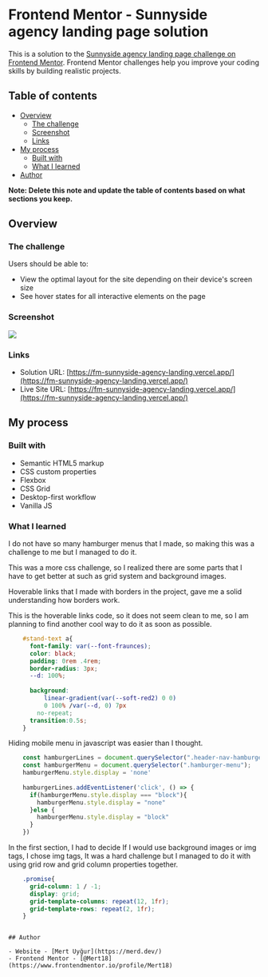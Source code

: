 # Frontend Mentor - Sunnyside agency landing page solution

This is a solution to the [Sunnyside agency landing page challenge on Frontend Mentor](https://www.frontendmentor.io/challenges/sunnyside-agency-landing-page-7yVs3B6ef). Frontend Mentor challenges help you improve your coding skills by building realistic projects.

## Table of contents

- [Overview](#overview)
  - [The challenge](#the-challenge)
  - [Screenshot](#screenshot)
  - [Links](#links)
- [My process](#my-process)
  - [Built with](#built-with)
  - [What I learned](#what-i-learned)
- [Author](#author)

**Note: Delete this note and update the table of contents based on what sections you keep.**

## Overview

### The challenge

Users should be able to:

- View the optimal layout for the site depending on their device's screen size
- See hover states for all interactive elements on the page

### Screenshot

![](./images/screenshot.jpg)


### Links

- Solution URL: [https://fm-sunnyside-agency-landing.vercel.app/](https://fm-sunnyside-agency-landing.vercel.app/)
- Live Site URL: [https://fm-sunnyside-agency-landing.vercel.app/](https://fm-sunnyside-agency-landing.vercel.app/)

## My process

### Built with

- Semantic HTML5 markup
- CSS custom properties
- Flexbox
- CSS Grid
- Desktop-first workflow
- Vanilla JS

### What I learned

I do not have so many hamburger menus that I made, so making this was a challenge to me but I managed to do it.

This was a more css challenge, so I realized there are some parts that I have to get better at such as grid system and background images.

Hoverable links that I made with borders in the project, gave me a solid understanding how borders work. 

This is the hoverable links code, so it does not seem clean to me, so I am planning to find another cool way to do it as soon as possible.
```css
    #stand-text a{
      font-family: var(--font-fraunces);
      color: black;
      padding: 0rem .4rem;
      border-radius: 3px;
      --d: 100%;
    
      background: 
          linear-gradient(var(--soft-red2) 0 0) 
          0 100% /var(--d, 0) 7px 
        no-repeat;
      transition:0.5s;
    }
```

Hiding mobile menu in javascript was easier than I thought.
```javascript
    const hamburgerLines = document.querySelector(".header-nav-hamburger-hamb");
    const hamburgerMenu = document.querySelector(".hamburger-menu");
    hamburgerMenu.style.display = 'none'
    
    hamburgerLines.addEventListener('click', () => {
      if(hamburgerMenu.style.display === "block"){
        hamburgerMenu.style.display = "none"
      }else {
        hamburgerMenu.style.display = "block"
      }
    })
```

In the first section, I had to decide If I would use background images or img tags, I chose img tags, It was a hard challenge but I managed to do it with using grid row and grid column properties together.
```css
    .promise{
      grid-column: 1 / -1;
      display: grid;
      grid-template-columns: repeat(12, 1fr);
      grid-template-rows: repeat(2, 1fr);
    }
```
```

## Author

- Website - [Mert Uyğur](https://merd.dev/)
- Frontend Mentor - [@Mert18](https://www.frontendmentor.io/profile/Mert18)